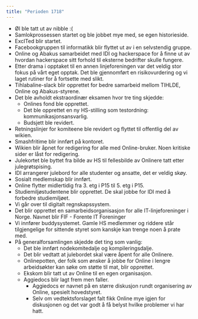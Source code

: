 ```yaml
---
title: "Perioden 1718"
---
```


- Øl ble tatt ut av nibble :(
- Samlokprossessen startet og ble jobbet mye med, se egen historieside.
- ExcITed blir startet.
- Facebookgruppen til informatikk blir flyttet ut av i en selvstendig gruppe. 
- Online og Abakus samarbeidet med IDI og hackerspace for å finne ut av hvordan hackerspace sitt forhold til eksterne bedrifter skulle fungere. 
- Etter drama i opptaket til en annen linjeforeningen var det veldig stor fokus på vårt eget opptak. Det ble gjennomført en risikovurdering og vi laget rutiner for å fortsette med slikt. 
- Tihlabaline-slack blir opprettet for bedre samarbeid mellom TIHLDE, Online og Abakus-styrene. 
- Det ble avholdt ekstraordinær eksamen hvor tre ting skjedde:
  - Onlines fond ble opprettet.
  - Det ble opprettet en ny HS-stilling som testordning: kommunikasjonsansvarlig.
  - Budsjett ble revidert.
- Retningslinjer for komiteene ble revidert og flyttet til offentlig del av wikien. 
- Smashfritime blir innført på kontoret. 
- Wikien blir åpnet for redigering for alle med Online-bruker. Noen kritiske sider er låst for redigering. 
- Julekortet ble byttet fra bilde av HS til fellesbilde av Onlinere tatt etter julegrøtspising. 
- IDI arrangerer julebord for alle studenter og ansatte, det er veldig skøy.
- Sosialt medlemskap blir innført. 
- Online flytter midlertidig fra 3. etg i P15 til 5. etg i P15. 
- Studiemiljøstudentene blir opprettet. De skal jobbe for IDI med å forbedre studiemiljøet. 
- Vi går over til digitalt regnskapssystem. 
- Det blir opprettet en samarbeidsorganisasjon for alle IT-linjeforeninger i Norge. Navnet blir FIF - Forente IT Foreninger
- Vi innfører buddysystemet. Gamle HS medlemmer og riddere står tilgjengelige for sittende styret som kanskje kan trenge noen å prate med. 
- På generalforsamlingen skjedde det ting som vanlig:
  - Det ble innført nodekomitedalje og kompileringsdalje.
  - Det blir vedtatt at julebordet skal være åpent for alle Onlinere. 
  - Onlinepotten, der folk som ønsker å jobbe for Online i lengre arbeidsøkter kan søke om støtte til mat, blir opprettet. 
  - Ekskom blir tatt ut av Online til en egen organisasjon. 
  - Aggiedocs blir lagt frem men faller. 
    - Aggiedocs er navnet på en større diskusjon rundt organisering av Online, spesielt hovedstyret. 
    - Selv om vedtektsforslaget falt fikk Online mye igjen for diskusjonen og det var godt å få belyst hvilke problemer vi har hatt.